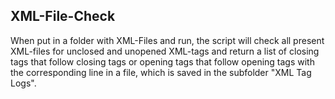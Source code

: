 ## XML-File-Check

When put in a folder with XML-Files and run, the script will check all present XML-files for unclosed and unopened XML-tags and return a list of
closing tags that follow closing tags or opening tags that follow opening tags with the corresponding line in a file, which is saved in the subfolder 
"XML Tag Logs".

